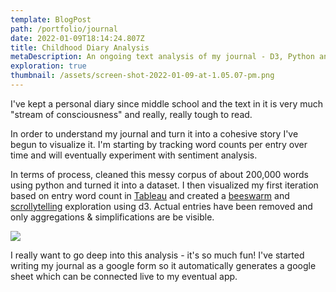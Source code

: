 ```yaml
---
template: BlogPost
path: /portfolio/journal
date: 2022-01-09T18:14:24.807Z
title: Childhood Diary Analysis
metaDescription: An ongoing text analysis of my journal - D3, Python and Tableau
exploration: true
thumbnail: /assets/screen-shot-2022-01-09-at-1.05.07-pm.png
---
```

I've kept a personal diary since middle school and the text in it is very much "stream of consciousness" and really, really tough to read. 

In order to understand my journal and turn it into a cohesive story I've begun to visualize it. I'm starting by tracking word counts per entry over time and will eventually experiment with sentiment analysis.

In terms of process, cleaned this messy corpus of about 200,000 words using python and turned it into a dataset. I then visualized my first iteration based on entry word count in [Tableau](https://public.tableau.com/app/profile/rye.zupancis/viz/ChildhoodJournalAnalysis/Overview?publish=yes) and created a [beeswarm](https://ryezzz.github.io/visualization-sketches/childhood-diary-swarm/) and [scrollytelling](https://ryezzz.github.io/visualization-sketches/childhood-diary/) exploration using d3. Actual entries have been removed and only aggregations & simplifications are be visible.

![](/assets/screen-shot-2021-11-13-at-10.03.03-am.png)

I really want to go deep into this analysis - it's so much fun! I've started writing my journal as a google form so it automatically generates a google sheet which can be connected live to my eventual app.